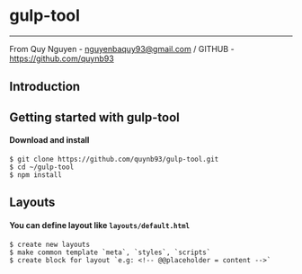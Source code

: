 # gulp-tool

---

From Quy Nguyen - nguyenbaquy93@gmail.com / GITHUB - https://github.com/quynb93

## Introduction

## Getting started with gulp-tool

#### Download and install

    $ git clone https://github.com/quynb93/gulp-tool.git
    $ cd ~/gulp-tool
    $ npm install

## Layouts

#### You can define layout like `layouts/default.html`

    $ create new layouts
    $ make common template `meta`, `styles`, `scripts`
    $ create block for layout `e.g: <!-- @@placeholder = content -->`
